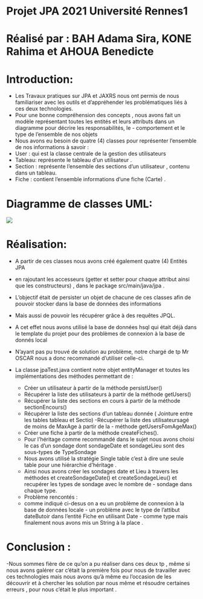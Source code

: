 # Projet JPA 2021 Université Rennes1
 # Réalisé par : BAH Adama Sira, KONE Rahima et AHOUA Benedicte
 
 # Introduction:
 
- Les Travaux pratiques sur JPA et JAXRS nous ont permis de nous familiariser avec les outils et d’appréhender les problématiques liés à ces deux technologies.
- Pour une bonne compréhension des concepts , nous avons fait un modèle représentant toutes les entités et leurs attributs dans un diagramme pour décrire les responsabilités, le   - comportement et le type de l’ensemble de nos objets
- Nous avons eu besoin de quatre (4) classes pour représenter l’ensemble de nos informations à savoir :
- User : qui est la classe centrale de la gestion des utilisateurs
- Tableau: représente le tableau d’un utilisateur .
- Section : représente l’ensemble des sections d’un utilisateur , contenu dans un tableau.
- Fiche : contient l’ensemble informations d’une fiche (Carte) .

# Diagramme de classes UML:
  ![](image/class.diagram.png)

# Réalisation:
- A partir de ces classes nous avons créé également quatre (4) Entités JPA
- en rajoutant les accesseurs (getter et setter pour chaque attribut ainsi que les constructeurs) , dans le package src/main/java/jpa .
- L’objectif était de persister un objet de chacune de ces classes afin de pouvoir stocker dans la base de données des informations
- Mais aussi de pouvoir les récupérer grâce à des requêtes JPQL.
- A cet effet nous avons utilisé la base de données hsql qui était déjà dans le template du projet pour des problèmes de connexion à la base de donnés local
- N’ayant pas pu trouvé de solution au problème, notre chargé de tp Mr OSCAR nous a donc recommandé d’utiliser celle-ci.
- La classe jpaTest.java contient notre objet entityManager et toutes les implémentations des méthodes permettant de :

  - Créer un utilisateur à partir de la méthode persistUser()
  - Récupérer la liste des utilisateurs à partir de la méthode getUsers()
  - Récupérer la liste des sections en cours à partir de la méthode sectionEncours()
  - Récupérer la liste des sections d’un tableau donnée ( Jointure entre les tables tableau et Sectio) -Récupérer la liste des utilisateursagé de moins de MaxAge à partir de la   - méthode getUsersFomAgeMax()
  - Créer une fiche à partir de la méthode createFiches().
  - Pour l’héritage comme recommandé dans le sujet nous avons choisi le cas d’un sondage dont sondageDate et sondageLieu sont des sous-types de TypeSondage
  - Nous avons utilisé la stratégie Single table c’est à dire une seule table pour une hiérarchie d’héritage .
  - Ainsi nous avons créer les sondages date et Lieu à travers les méthodes et createSondageDate() et createSondageLieu() et recupérer les types de sondage avec le nombre de     - sondage dans chaque type.
  - Problème rencontés :
  - comme indiqué ci-desus on a eu un problème de connexion à la base de données locale - un problème avec le type de l’attibut dateButoir dans l’entité Fiche en utilisant Date   - comme type mais finalement nous avons mis un String à la place .
# Conclusion :
-Nous sommes fière de ce qu’on a pu réaliser dans ces deux tp , même si nous avons galérer car c’était la première fois pour nous de travailler avec ces technologies mais nous avons qu’à même eu l’occasion de les découvrir et à chercher les solution par nous même et résoudre certaines erreurs , pour nous c’était le plus important .


